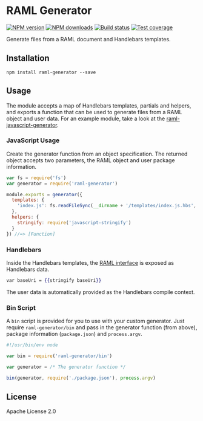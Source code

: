 # RAML Generator

[![NPM version][npm-image]][npm-url]
[![NPM downloads][downloads-image]][downloads-url]
[![Build status][travis-image]][travis-url]
[![Test coverage][coveralls-image]][coveralls-url]

Generate files from a RAML document and Handlebars templates.

## Installation

```
npm install raml-generator --save
```

## Usage

The module accepts a map of Handlebars templates, partials and helpers, and exports a function that can be used to generate files from a RAML object and user data. For an example module, take a look at the [raml-javascript-generator](https://github.com/mulesoft-labs/raml-javascript-generator).

### JavaScript Usage

Create the generator function from an object specification. The returned object accepts two parameters, the RAML object and user package information.

```js
var fs = require('fs')
var generator = require('raml-generator')

module.exports = generator({
  templates: {
    'index.js': fs.readFileSync(__dirname + '/templates/index.js.hbs', 'utf8')
  },
  helpers: {
    stringify: require('javascript-stringify')
  }
}) //=> [Function]
```

### Handlebars

Inside the Handlebars templates, the [RAML interface](https://github.com/mulesoft-labs/js-raml-object-interface) is exposed as Handlebars data.

```hbs
var baseUri = {{stringify baseUri}}
```

The user data is automatically provided as the Handlebars compile context.

### Bin Script

A `bin` script is provided for you to use with your custom generator. Just require `raml-generator/bin` and pass in the generator function (from above), package information (`package.json`) and `process.argv`.

```js
#!/usr/bin/env node

var bin = require('raml-generator/bin')

var generator = /* The generator function */

bin(generator, require('./package.json'), process.argv)
```

## License

Apache License 2.0

[npm-image]: https://img.shields.io/npm/v/raml-generator.svg?style=flat
[npm-url]: https://npmjs.org/package/raml-generator
[downloads-image]: https://img.shields.io/npm/dm/raml-generator.svg?style=flat
[downloads-url]: https://npmjs.org/package/raml-generator
[travis-image]: https://img.shields.io/travis/mulesoft-labs/raml-generator.svg?style=flat
[travis-url]: https://travis-ci.org/mulesoft-labs/raml-generator
[coveralls-image]: https://img.shields.io/coveralls/mulesoft-labs/raml-generator.svg?style=flat
[coveralls-url]: https://coveralls.io/r/mulesoft-labs/raml-generator?branch=master
